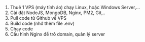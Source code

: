 1. Thuê 1 VPS (máy tính ảo) chạy Linux, hoặc Windows Server,...
2. Cài đặt NodeJS, MongoDB, Nginx, PM2, Git,..
3. Pull code từ Github về VPS
4. Build code (nhớ thêm file .env)
5. Chạy code
6. Cấu hình Nginx để trỏ domain, quản lý server
